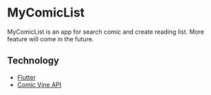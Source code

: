 # MyComicList

MyComicList is an app for search comic and create reading list.
More feature will come in the future.

## Technology

- [Flutter](https://flutter.dev/)
- [Comic Vine API](https://comicvine.gamespot.com/api/)
